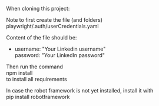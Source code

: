 When cloning this project:

Note to first create the file (and folders)  
  playwright/.auth/userCredentials.yaml

Content of the file should be:

- username: "Your Linkedin username"  
  password: "Your LinkedIn password"

Then run the command  
  npm install  
to install all requirements

In case the robot framework is not yet installed, install it with  
  pip install robotframework
